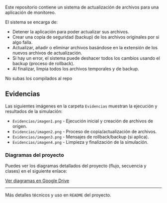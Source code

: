 Este repositorio contiene un sistema de actualización de archivos para una aplicación de monitoreo.

El sistema se encarga de:

- Detener la aplicación para poder actualizar sus archivos.
- Crear una copia de seguridad (backup) de los archivos originales por si algo falla.
- Actualizar, añadir o eliminar archivos basándose en la extensión de los nuevos archivos de actualización.
- Si hay un error, el sistema puede deshacer todos los cambios usando el backup (proceso de rollback).
- Al finalizar, limpia todos los archivos temporales y de backup.

No subas los compilados al repo

## Evidencias

Las siguientes imágenes en la carpeta `Evidencias` muestran la ejecución y resultados de la simulación:

- `Evidencias/imagen1.png` - Ejecución inicial y creación de archivos de origen.
- `Evidencias/imagen2.png` - Proceso de copia/actualización de archivos.
- `Evidencias/imagen3.png` - Mensajes de rollback/backup (si aplica).
- `Evidencias/imagen4.png` - Limpieza y finalización de la simulación.


### Diagramas del proyecto

Puedes ver los diagramas detallados del proyecto (flujo, secuencia y clases) en el siguiente enlace:

[Ver diagramas en Google Drive](https://drive.google.com/file/d/1vKQ9wY4G5URAhOp6-oJoeeyo1Bof9oBx/view?usp=sharing)


---

Más detalles técnicos y uso en `README` del proyecto.
